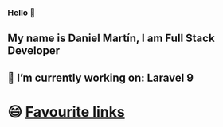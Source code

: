 ### Hello 👋
## My name is Daniel Martín, I am Full Stack Developer
## 🔭 I’m currently working on: Laravel 9

# 😄 [Favourite links](https://github.com/dmartin8/Web-Development-Links)  



<!-- ![Screenshot](img/img.jpg | width=100)
![](https://github.com/dmartin8/dmartin8/blob/main/img/img.jpg | width=100)
<!--
**dmartin8/dmartin8** is a ✨ _special_ ✨ repository because its `README.md` (this file) appears on your GitHub profile.

Here are some ideas to get you started:

- 🔭 I’m currently working on ...
- 🌱 I’m currently learning ...
- 👯 I’m looking to collaborate on ...
- 🤔 I’m looking for help with ...
- 💬 Ask me about ...
- 📫 How to reach me: ...
- 😄 Pronouns: ...
- ⚡ Fun fact: ...
-->
